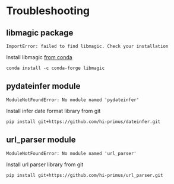 # Troubleshooting

## libmagic package

```
ImportError: failed to find libmagic. Check your installation
```

Install libmagic [from conda](https://anaconda.org/conda-forge/libmagic)

```
conda install -c conda-forge libmagic
````

## pydateinfer module

```
ModuleNotFoundError: No module named 'pydateinfer'
```

Install infer date format library from git

```
pip install git+https://github.com/hi-primus/dateinfer.git
```

## url_parser module

```
ModuleNotFoundError: No module named 'url_parser'
```

Install url parser library from git

```
pip install git+https://github.com/hi-primus/url_parser.git
```